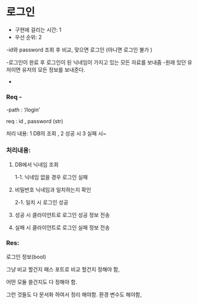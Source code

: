 # 로그인

- 구현에 걸리는 시간: 1
- 우선 순위: 2

-id와 password 조회 후 비교, 맞으면 로그인 (아니면 로그인 불가 )

 -로그인이 완료 후 로그인이 된 닉네임이 가지고 있는 모든 자료를 보내줌 
-원래 있던 유저이면 유저의 모든 정보를 보내준다. 

-

### Req -

-path : ‘/login’

 req : id , password (str)

 처리 내용: 1 DB의 조회 , 2 성공 시  3 실패 시~ 

### 처리내용:

1. DB에서 닉네임 조회
    
    1-1. 닉네임 없을 경우 로그인 실패
    
2. 비밀번호 닉네임과 일치하는지 확인
    
    2-1. 일치 시 로그인 성공
    
3. 성공 시 클라이언트로 로그인 성공 정보 전송
4. 실패 시 클라이언트로 로그인 실패 정보 전송

### Res:

로그인 정보(bool)

그냥 비교 할건지 패스 포트로 비교 할건지 정해야 함, 

어떤 모듈 쓸건지도 다 정해야 함. 

그런 것들도 다 문서화 하여서 정리 해야함. 환경 변수도 해야함,